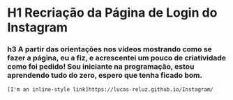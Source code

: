 # H1  Recriação da Página de Login do Instagram 

### h3 A partir das orientações nos vídeos mostrando como se fazer a página, eu a fiz, e acrescentei um pouco de criatividade como foi pedido! Sou iniciante na programação, estou aprendendo tudo do zero, espero que tenha ficado bom.

```html
[I'm an inline-style link]https://lucas-reluz.github.io/Instagram/
```



